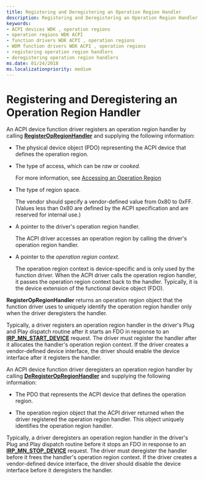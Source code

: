 ```yaml
---
title: Registering and Deregistering an Operation Region Handler
description: Registering and Deregistering an Operation Region Handler
keywords:
- ACPI devices WDK , operation regions
- operation regions WDK ACPI
- function drivers WDK ACPI , operation regions
- WDM function drivers WDK ACPI , operation regions
- registering operation region handlers
- deregistering operation region handlers
ms.date: 01/24/2018
ms.localizationpriority: medium
---
```


# Registering and Deregistering an Operation Region Handler


An ACPI device function driver registers an operation region handler by calling [**RegisterOpRegionHandler**](/windows-hardware/drivers/ddi/oprghdlr/nf-oprghdlr-registeropregionhandler) and supplying the following information:

-   The physical device object (PDO) representing the ACPI device that defines the operation region.

-   The type of access, which can be *raw* or *cooked.*

    For more information, see [Accessing an Operation Region](accessing-an-operation-region.md)

-   The type of region space.

    The vendor should specify a vendor-defined value from 0x80 to 0xFF. (Values less than 0x80 are defined by the ACPI specification and are reserved for internal use.)

-   A pointer to the driver's operation region handler.

    The ACPI driver accesses an operation region by calling the driver's operation region handler.

-   A pointer to the *operation region context*.

    The operation region context is device-specific and is only used by the function driver. When the ACPI driver calls the operation region handler, it passes the operation region context back to the handler. Typically, it is the device extension of the functional device object (FDO).

**RegisterOpRegionHandler** returns an operation region object that the function driver uses to uniquely identify the operation region handler only when the driver deregisters the handler.

Typically, a driver registers an operation region handler in the driver's Plug and Play dispatch routine after it starts an FDO in response to an [**IRP\_MN\_START\_DEVICE**](../kernel/irp-mn-start-device.md) request. The driver must register the handler after it allocates the handler's operation region context. If the driver creates a vendor-defined device interface, the driver should enable the device interface after it registers the handler.

An ACPI device function driver deregisters an operation region handler by calling [**DeRegisterOpRegionHandler**](/windows-hardware/drivers/ddi/oprghdlr/nf-oprghdlr-deregisteropregionhandler) and supplying the following information:

-   The PDO that represents the ACPI device that defines the operation region.

-   The operation region object that the ACPI driver returned when the driver registered the operation region handler. This object uniquely identifies the operation region handler.

Typically, a driver deregisters an operation region handler in the driver's Plug and Play dispatch routine before it stops an FDO in response to an [**IRP\_MN\_STOP\_DEVICE**](../kernel/irp-mn-stop-device.md) request. The driver must deregister the handler before it frees the handler's operation region context. If the driver creates a vendor-defined device interface, the driver should disable the device interface before it deregisters the handler.

